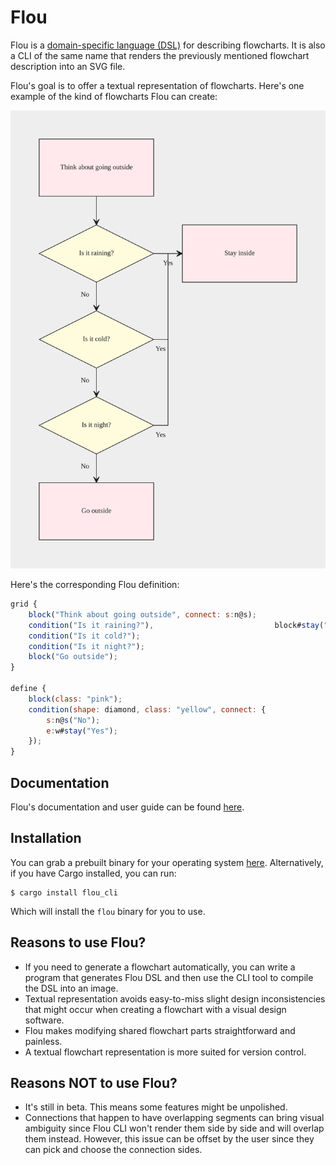 # Flou

Flou is a [domain-specific language (DSL)](https://en.wikipedia.org/wiki/Domain-specific_language) for describing flowcharts. It is also a CLI of the same name that renders the previously mentioned flowchart description into an SVG file.

Flou's goal is to offer a textual representation of flowcharts. Here's one example of the kind of flowcharts Flou can create:

![Example](docs/src/syntax/define_block/example1.svg)

Here's the corresponding Flou definition:

```js
grid {
    block("Think about going outside", connect: s:n@s);
    condition("Is it raining?"),                           block#stay("Stay inside");
    condition("Is it cold?");
    condition("Is it night?");
    block("Go outside");
}

define {
    block(class: "pink");
    condition(shape: diamond, class: "yellow", connect: {
        s:n@s("No");
        e:w#stay("Yes");
    });
}
```

## Documentation

Flou's documentation and user guide can be found [here](https://asha20.github.io/flou).

## Installation

You can grab a prebuilt binary for your operating system [here](https://github.com/Asha20/flou/releases). Alternatively, if you have Cargo installed, you can run:

    $ cargo install flou_cli

Which will install the `flou` binary for you to use.

## Reasons to use Flou?

- If you need to generate a flowchart automatically, you can write a program that generates Flou DSL and then use the CLI tool to compile the DSL into an image.
- Textual representation avoids easy-to-miss slight design inconsistencies that might occur when creating a flowchart with a visual design software.
- Flou makes modifying shared flowchart parts straightforward and painless.
- A textual flowchart representation is more suited for version control.

## Reasons NOT to use Flou?

- It's still in beta. This means some features might be unpolished.
- Connections that happen to have overlapping segments can bring visual ambiguity since Flou CLI won't render them side by side and will overlap them instead. However, this issue can be offset by the user since they can pick and choose the connection sides.